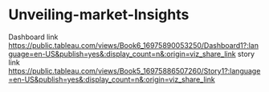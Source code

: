 # Unveiling-market-Insights
Dashboard link https://public.tableau.com/views/Book6_16975890053250/Dashboard1?:language=en-US&publish=yes&:display_count=n&:origin=viz_share_link
story link https://public.tableau.com/views/Book5_16975886507260/Story1?:language=en-US&publish=yes&:display_count=n&:origin=viz_share_link

